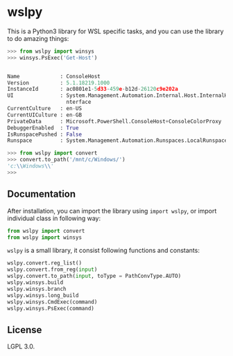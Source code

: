 # wslpy

This is a Python3 library for WSL specific tasks, and you can use the library to do amazing things:

```python
>>> from wslpy import winsys
>>> winsys.PsExec('Get-Host')


Name             : ConsoleHost
Version          : 5.1.18219.1000
InstanceId       : ac0801e1-5d33-459e-b12d-26120c9e202a
UI               : System.Management.Automation.Internal.Host.InternalHostUserI 
                   nterface
CurrentCulture   : en-US
CurrentUICulture : en-GB
PrivateData      : Microsoft.PowerShell.ConsoleHost+ConsoleColorProxy
DebuggerEnabled  : True
IsRunspacePushed : False
Runspace         : System.Management.Automation.Runspaces.LocalRunspace

>>> from wslpy import convert
>>> convert.to_path('/mnt/c/Windows/')
'c:\\Windows\\'
>>>
```

## Documentation

After installation, you can import the library using `import wslpy`, or import individual class in following way:

```python
from wslpy import convert
from wslpy import winsys
```

`wslpy` is a small library, it consist following functions and constants:

```python
wslpy.convert.reg_list()
wslpy.convert.from_reg(input)
wslpy.convert.to_path(input, toType = PathConvType.AUTO)
wslpy.winsys.build
wslpy.winsys.branch
wslpy.winsys.long_build
wslpy.winsys.CmdExec(command)
wslpy.winsys.PsExec(command)
```

## License

LGPL 3.0.
